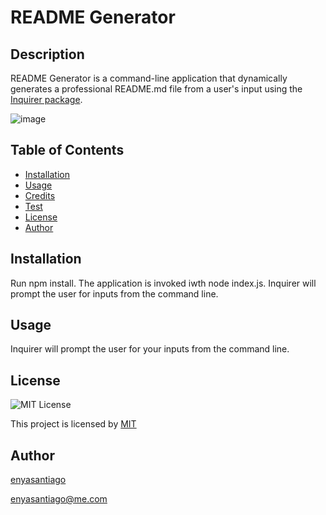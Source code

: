 
  # README Generator
  ## Description 
  README Generator is a command-line application that dynamically generates a professional README.md file from a user's input using the [Inquirer package](https://www.npmjs.com/package/inquirer).

  ![image](https://user-images.githubusercontent.com/15931465/108613286-675c1300-73be-11eb-9a04-09d0fe24e9e6.png)
  
  ## Table of Contents 
  * [Installation](#installation)
  * [Usage](#usage)
  * [Credits](#credits)
  * [Test](#test)
  * [License](#license)
  * [Author](#author)
 
  
  ## Installation
  Run npm install. The application is invoked iwth node index.js. Inquirer will prompt the user for inputs from the command line.

  ## Usage
  Inquirer will prompt the user for your inputs from the command line. 

  ## License 
  ![MIT License](https://img.shields.io/badge/license-MIT-green)
    
  This project is licensed by [MIT](https://choosealicense.com/licenses/MIT)

  ## Author
  [enyasantiago](https://github.com/enyasantiago)
  
  enyasantiago@me.com
